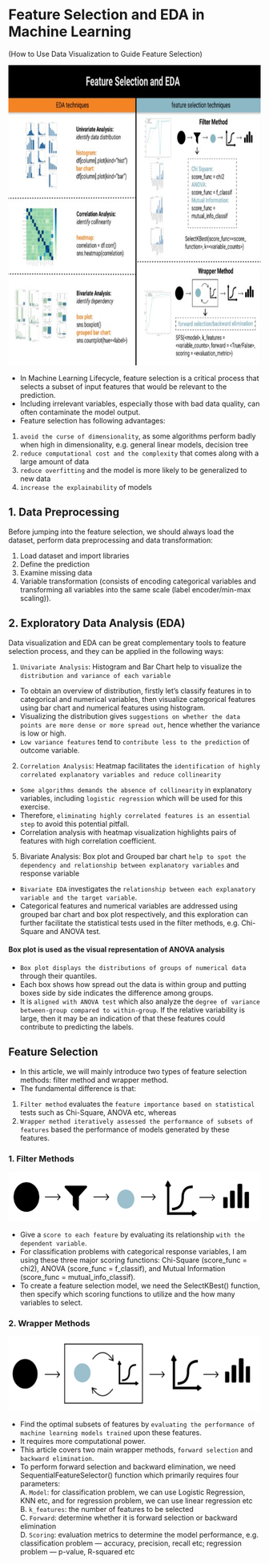 # Feature Selection and EDA in Machine Learning
(How to Use Data Visualization to Guide Feature Selection)

<p align="center">
  <img src="https://github.com/akimwong/1_OnPremise/blob/main/Journey/004/articles/summaries/EdaAndFeatureSelectionTechniques1.jpg" width="900" height="600">
</p>

- In Machine Learning Lifecycle, feature selection is a critical process that selects a subset of input features that would be relevant to the prediction.
- Including irrelevant variables, especially those with bad data quality, can often contaminate the model output.
- Feature selection has following advantages:

1. `avoid the curse of dimensionality`, as some algorithms perform badly when high in dimensionality, e.g. general linear models, decision tree
2. `reduce computational cost and the complexity` that comes along with a large amount of data
3. `reduce overfitting` and the model is more likely to be generalized to new data
4. `increase the explainability` of models

## 1. Data Preprocessing

Before jumping into the feature selection, we should always load the dataset, perform data preprocessing and data transformation:

1. Load dataset and import libraries <br/>
2. Define the prediction <br/>
3. Examine missing data <br/>
4. Variable transformation (consists of encoding categorical variables and transforming all variables into the same scale (label encoder/min-max scaling)). <br/>

## 2. Exploratory Data Analysis (EDA)

Data visualization and EDA can be great complementary tools to feature selection process, and they can be applied in the following ways:

1. `Univariate Analysis`: Histogram and Bar Chart help to visualize the `distribution and variance of each variable`

- To obtain an overview of distribution, firstly let’s classify features in to categorical and numerical variables, then visualize categorical features using bar chart and numerical features using histogram. 
- Visualizing the distribution gives `suggestions on whether the data points are more dense or more spread out`, hence whether the variance is low or high. 
- `Low variance features` tend to `contribute less to the prediction` of outcome variable.

2. `Correlation Analysis`: Heatmap facilitates the `identification of highly correlated explanatory variables and reduce collinearity`

- `Some algorithms demands the absence of collinearity` in explanatory variables, including `logistic regression` which will be used for this exercise.
- Therefore, `eliminating highly correlated features is an essential step` to avoid this potential pitfall. 
- Correlation analysis with heatmap visualization highlights pairs of features with high correlation coefficient.

5. Bivariate Analysis: Box plot and Grouped bar chart `help to spot the dependency and relationship between explanatory variables` and response variable

- `Bivariate EDA` investigates the `relationship between each explanatory variable and the target variable`. 
- Categorical features and numerical variables are addressed using grouped bar chart and box plot respectively, and this exploration can further facilitate the statistical tests used in the filter methods, e.g. Chi-Square and ANOVA test.

#### Box plot is used as the visual representation of ANOVA analysis

- `Box plot displays the distributions of groups of numerical data` through their quantiles. 
- Each box shows how spread out the data is within group and putting boxes side by side indicates the difference among groups. 
- It is `aligned with ANOVA test` which also analyze the `degree of variance between-group compared to within-group`.  If the relative variability is large, then it may be an indication of that these features could contribute to predicting the labels. 

## Feature Selection

- In this article, we will mainly introduce two types of feature selection methods: filter method and wrapper method. 
- The fundamental difference is that:

1. `Filter method` evaluates the `feature importance based on statistical` tests such as Chi-Square, ANOVA etc, whereas 
2. `Wrapper method iteratively assessed the performance of subsets of features` based the performance of models generated by these features.

### 1. Filter Methods

<p align="center">
  <img src="https://github.com/akimwong/1_OnPremise/blob/main/Journey/004/articles/summaries/EdaAndFeatureSelectionTechniques2.png" width="600" height="100">
</p>


- Give a `score to each feature` by evaluating its relationship `with the dependent variable`. 
- For classification problems with categorical response variables, I am using these three major scoring functions: Chi-Square (score_func = chi2), ANOVA (score_func = f_classif), and Mutual Information (score_func = mutual_info_classif). 
- To create a feature selection model, we need the SelectKBest() function, then specify which scoring functions to utilize and the how many variables to select.

### 2. Wrapper Methods

<p align="center">
  <img src="https://github.com/akimwong/1_OnPremise/blob/main/Journey/004/articles/summaries/EdaAndFeatureSelectionTechniques3.png" width="600" height="150">
</p>

- Find the optimal subsets of features by `evaluating the performance of machine learning models trained` upon these features.
- It requires more computational power. 
- This article covers two main wrapper methods, `forward selection` and `backward elimination`.
- To perform forward selection and backward elimination, we need SequentialFeatureSelector() function which primarily requires four parameters: <br/>
A. `Model`: for classification problem, we can use Logistic Regression, KNN etc, and for regression problem, we can use linear regression etc <br/>
B. `k_features`: the number of features to be selected <br/>
C. `Forward`: determine whether it is forward selection or backward elimination <br/>
D. `Scoring`: evaluation metrics to determine the model performance, e.g. classification problem — accuracy, precision, recall etc; regression problem — p-value, R-squared etc <br/>
